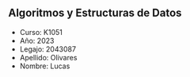 ## Algoritmos y Estructuras de Datos

+ Curso: K1051
+ Año: 2023
+ Legajo: 2043087
+ Apellido: Olivares
+ Nombre: Lucas
